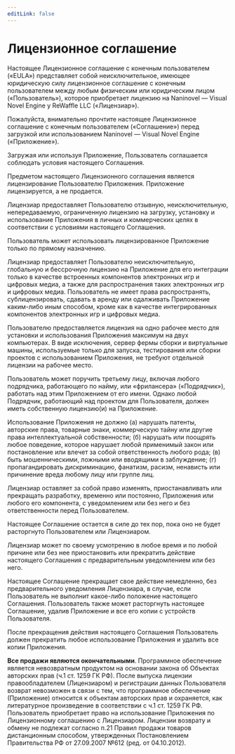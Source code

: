 ```yaml
---
editLink: false
---
```


# Лицензионное соглашение

Настоящее Лицензионное соглашение с конечным пользователем («EULA») представляет собой неисключительное, имеющее юридическую силу лицензионное соглашение с конечным пользователем между любым физическим или юридическим лицом («Пользователь»), которое приобретает лицензию на Naninovel — Visual Novel Engine у ReWaffle LLC («Лицензиар»).

Пожалуйста, внимательно прочтите настоящее Лицензионное соглашение с конечным пользователем («Соглашение») перед загрузкой или использованием Naninovel — Visual Novel Engine («Приложение»).

Загружая или используя Приложение, Пользователь соглашается соблюдать условия настоящего Соглашения.

Предметом настоящего Лицензионного соглашения является лицензирование Пользователю Приложения. Приложение лицензируется, а не продается.

Лицензиар предоставляет Пользователю отзывную, неисключительную, непередаваемую, ограниченную лицензию на загрузку, установку и использование Приложения в личных и коммерческих целях в соответствии с условиями настоящего Соглашения.

Пользователь может использовать лицензированное Приложение только по прямому назначению.

Лицензиар предоставляет Пользователю неисключительную, глобальную и бессрочную лицензию на Приложение для его интеграции только в качестве встроенных компонентов электронных игр и цифровых медиа, а также для распространения таких электронных игр и цифровых медиа. Пользователь не имеет права распространять, сублицензировать, сдавать в аренду или одалживать Приложение каким-либо иным способом, кроме как в качестве интегрированных компонентов электронных игр и цифровых медиа.

Пользователю предоставляется лицензия на одно рабочее место для установки и использования Приложения максимум на двух компьютерах. В виде исключения, сервер фермы сборки и виртуальные машины, используемые только для запуска, тестирования или сборки проектов с использованием Приложения, не требуют отдельной лицензии на рабочее место.

Пользователь может поручить третьему лицу, включая любого подрядчика, работающего по найму, или «фрилансера» («Подрядчик»), работать над этим Приложением от его имени. Однако любой Подрядчик, работающий над проектом для Пользователя, должен иметь собственную лицензию(и) на Приложение.

Использование Приложения не должно (a) нарушать патенты, авторские права, товарные знаки, коммерческую тайну или другие права интеллектуальной собственности; (б) нарушать или поощрять любое поведение, которое нарушает любой применимый закон или постановление или влечет за собой ответственность любого рода; (в) быть мошенническими, ложными или вводящими в заблуждение; (г) пропагандировать дискриминацию, фанатизм, расизм, ненависть или причинение вреда любому лицу или группе лиц.

Лицензиар оставляет за собой право изменять, приостанавливать или прекращать разработку, временно или постоянно, Приложения или любого его компонента, с уведомлением или без него и без ответственности перед Пользователем.

Настоящее Соглашение остается в силе до тех пор, пока оно не будет расторгнуто Пользователем или Лицензиаром.

Лицензиар может по своему усмотрению в любое время и по любой причине или без нее приостановить или прекратить действие настоящего Соглашения с предварительным уведомлением или без него.

Настоящее Соглашение прекращает свое действие немедленно, без предварительного уведомления Лицензиара, в случае, если Пользователь не выполнит какое-либо положение настоящего Соглашения. Пользователь также может расторгнуть настоящее Соглашение, удалив Приложение и все его копии с устройств Пользователя.

После прекращения действия настоящего Соглашения Пользователь должен прекратить любое использование Приложения и удалить все копии Приложения.

**Все продажи являются окончательными**. Программное обеспечение является невозвратным продуктом на основании закона об Объектах авторских прав (ч.1 ст. 1259 ГК РФ). После выпуска лицензии правообладателем (Лицензиаром) и регистрации данных Пользователя возврат невозможен в связи с тем, что программное обеспечение (Приложение) относится к объектам авторских прав и охраняется, как литературное произведение в соответствии с ч.1 ст. 1259 ГК РФ. Пользователь приобретает право на использование Приложения по Лицензионному соглашению с Лицензиаром. Лицензии возврату и обмену не подлежат согласно п.21 Правил продажи товаров дистанционным способом, утвержденных Постановлением Правительства РФ от 27.09.2007 №612 (ред. от 04.10.2012).
